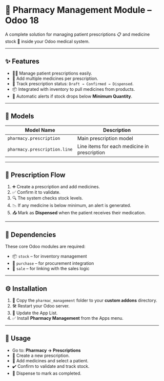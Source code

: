 # 💊 Pharmacy Management Module – Odoo 18

A complete solution for managing patient prescriptions 📋 and medicine stock 💼 inside your Odoo medical system.

---

## ✨ Features

- 🧑‍⚕️ Manage patient prescriptions easily.
- 💊 Add multiple medicines per prescription.
- 🔄 Track prescription status: `Draft → Confirmed → Dispensed`.
- 📦 Integrated with inventory to pull medicines from products.
- 🚨 Automatic alerts if stock drops below **Minimum Quantity**.

---

## 🧠 Models

| Model Name                  | Description                           |
|----------------------------|---------------------------------------|
| `pharmacy.prescription`     | Main prescription model               |
| `pharmacy.prescription.line`| Line items for each medicine in prescription |

---

## 📌 Prescription Flow

1. ➕ Create a prescription and add medicines.
2. ✅ Confirm it to validate.
3. 🔍 The system checks stock levels.
4. 📉 If any medicine is below minimum, an alert is generated.
5. 📤 Mark as **Dispensed** when the patient receives their medication.

---

## 🧱 Dependencies

These core Odoo modules are required:

- 📦 `stock` – for inventory management  
- 🛒 `purchase` – for procurement integration  
- 💼 `sale` – for linking with the sales logic  

---

## ⚙️ Installation

1. 📁 Copy the `pharmac_management` folder to your **custom addons** directory.
2. 🛠 Restart your Odoo server.
3. 🔄 Update the App List.
4. ✅ Install **Pharmacy Management** from the Apps menu.

---

## 🧪 Usage

- Go to: **Pharmacy → Prescriptions**  
- 📝 Create a new prescription.
- 🧾 Add medicines and select a patient.
- ✔️ Confirm to validate and track stock.
- 🚚 Dispense to mark as completed.
